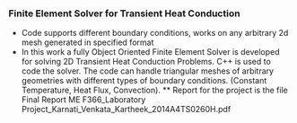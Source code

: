 ### Finite Element Solver for Transient Heat Conduction
- Code supports different boundary conditions, works on any arbitrary 2d mesh generated in specified format
- In this work a fully Object Oriented Finite Element Solver is developed for solving 2D Transient Heat Conduction Problems. C++ is used to code the solver. The code can handle triangular meshes of arbitrary geometries with different types of boundary conditions. (Constant Temperature, Heat Flux, Convection).
** Report for the project is the file Final Report ME F366_Laboratory Project_Karnati_Venkata_Kartheek_2014A4TS0260H.pdf
